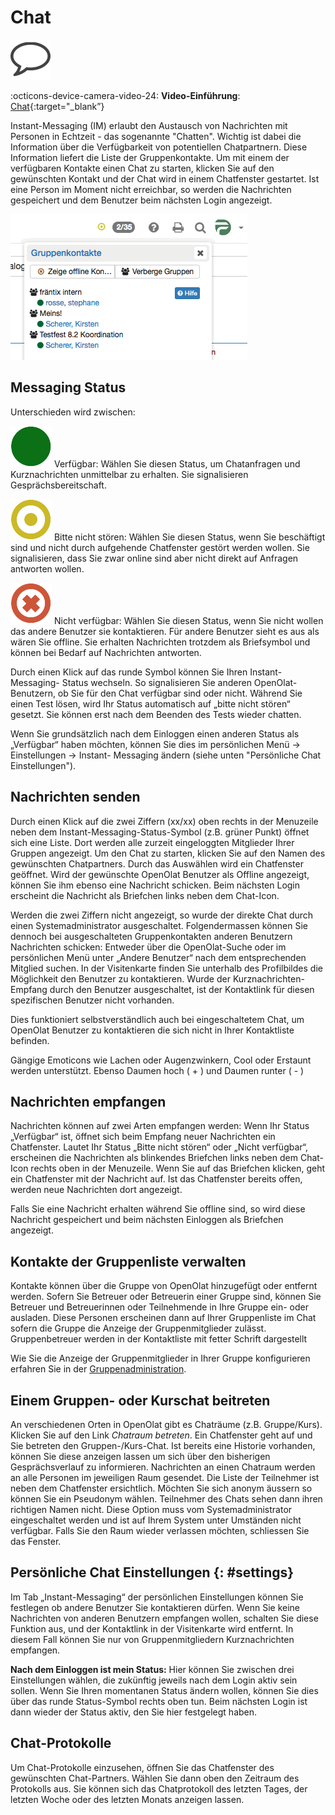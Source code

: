 # Chat

![](assets/chat_icon.png)

:octicons-device-camera-video-24: **Video-Einführung**: [Chat](<https://www.youtube.com/embed/OX44EiWqZTk>){:target="_blank”}

Instant-Messaging (IM) erlaubt den Austausch von Nachrichten mit Personen in Echtzeit - das sogenannte "Chatten". Wichtig ist dabei die Information über die Verfügbarkeit von potentiellen Chatpartnern. Diese Information liefert die
Liste der Gruppenkontakte. Um mit einem der verfügbaren Kontakte einen Chat zu starten, klicken Sie auf den gewünschten Kontakt und der Chat wird in einem Chatfenster gestartet. Ist eine Person im Moment nicht erreichbar, so werden die Nachrichten gespeichert und dem Benutzer beim nächsten Login angezeigt.  
  

![](assets/chat_group-1.gif)

## Messaging Status

Unterschieden wird zwischen:

![](assets/available.png)
Verfügbar: Wählen Sie diesen Status, um Chatanfragen und Kurznachrichten
unmittelbar zu erhalten. Sie signalisieren Gesprächsbereitschaft.

![](assets/nodisturb.png)
Bitte nicht stören: Wählen Sie diesen Status, wenn Sie beschäftigt sind und
nicht durch aufgehende Chatfenster gestört werden wollen. Sie signalisieren,
dass Sie zwar online sind aber nicht direkt auf Anfragen antworten wollen.

![](assets/notavailable.png)
Nicht verfügbar: Wählen Sie diesen Status, wenn Sie nicht wollen das andere Benutzer sie kontaktieren. Für andere Benutzer sieht es aus als wären Sie
offline. Sie erhalten Nachrichten trotzdem als Briefsymbol und können bei
Bedarf auf Nachrichten antworten.

Durch einen Klick auf das runde Symbol können Sie Ihren Instant-Messaging-
Status wechseln. So signalisieren Sie anderen OpenOlat-Benutzern, ob Sie für
den Chat verfügbar sind oder nicht. Während Sie einen Test lösen, wird Ihr
Status automatisch auf „bitte nicht stören“ gesetzt. Sie können erst nach dem
Beenden des Tests wieder chatten.

Wenn Sie grundsätzlich nach dem Einloggen einen anderen Status als „Verfügbar“
haben möchten, können Sie dies im persönlichen Menü → Einstellungen → Instant-
Messaging ändern (siehe unten "Persönliche Chat Einstellungen").

  

## Nachrichten senden

Durch einen Klick auf die zwei Ziffern (xx/xx) oben rechts in der Menuzeile
neben dem Instant-Messaging-Status-Symbol (z.B. grüner Punkt) öffnet sich eine
Liste. Dort werden alle zurzeit eingeloggten Mitglieder Ihrer Gruppen
angezeigt. Um den Chat zu starten, klicken Sie auf den Namen des gewünschten
Chatpartners. Durch das Auswählen wird ein Chatfenster geöffnet. Wird der
gewünschte OpenOlat Benutzer als Offline angezeigt, können Sie ihm ebenso eine
Nachricht schicken. Beim nächsten Login erscheint die Nachricht als Briefchen
links neben dem Chat-Icon.

Werden die zwei Ziffern nicht angezeigt, so wurde der direkte Chat durch einen
Systemadministrator ausgeschaltet. Folgendermassen können Sie dennoch bei
ausgeschalteten Gruppenkontakten anderen Benutzern Nachrichten schicken:
Entweder über die OpenOlat-Suche oder im persönlichen Menü unter „Andere
Benutzer“ nach dem entsprechenden Mitglied suchen. In der Visitenkarte finden
Sie unterhalb des Profilbildes die Möglichkeit den Benutzer zu kontaktieren.
Wurde der Kurznachrichten-Empfang durch den Benutzer ausgeschaltet, ist der
Kontaktlink für diesen spezifischen Benutzer nicht vorhanden.

Dies funktioniert selbstverständlich auch bei eingeschaltetem Chat, um
OpenOlat Benutzer zu kontaktieren die sich nicht in Ihrer Kontaktliste
befinden.

Gängige Emoticons wie Lachen oder Augenzwinkern, Cool oder Erstaunt werden
unterstützt. Ebenso Daumen hoch ( + ) und Daumen runter ( - )

## Nachrichten empfangen

Nachrichten können auf zwei Arten empfangen werden: Wenn Ihr Status
„Verfügbar“ ist, öffnet sich beim Empfang neuer Nachrichten ein Chatfenster.
Lautet Ihr Status „Bitte nicht stören“ oder „Nicht verfügbar“, erscheinen die
Nachrichten als blinkendes Briefchen links neben dem Chat-Icon rechts oben in
der Menuzeile. Wenn Sie auf das Briefchen klicken, geht ein Chatfenster mit
der Nachricht auf. Ist das Chatfenster bereits offen, werden neue Nachrichten
dort angezeigt.

Falls Sie eine Nachricht erhalten während Sie offline sind, so wird diese
Nachricht gespeichert und beim nächsten Einloggen als Briefchen angezeigt.

## Kontakte der Gruppenliste verwalten

Kontakte können über die Gruppe von OpenOlat hinzugefügt oder entfernt werden.
Sofern Sie Betreuer oder Betreuerin einer Gruppe sind, können Sie Betreuer und Betreuerinnen oder Teilnehmende in Ihre Gruppe ein- oder ausladen. Diese Personen erscheinen dann auf Ihrer Gruppenliste im Chat sofern die Gruppe die Anzeige der
Gruppenmitglieder zulässt. Gruppenbetreuer werden in der Kontaktliste mit
fetter Schrift dargestellt

Wie Sie die Anzeige der Gruppenmitglieder in Ihrer Gruppe konfigurieren
erfahren Sie in der
[Gruppenadministration](../groups/Group_Administration.de.md).

## Einem Gruppen- oder Kurschat beitreten

An verschiedenen Orten in OpenOlat gibt es Chaträume (z.B. Gruppe/Kurs).
Klicken Sie auf den Link _Chatraum betreten_. Ein Chatfenster geht auf und Sie
betreten den Gruppen-/Kurs-Chat. Ist bereits eine Historie vorhanden, können
Sie diese anzeigen lassen um sich über den bisherigen Gesprächsverlauf zu
informieren. Nachrichten an einen Chatraum werden an alle Personen im
jeweiligen Raum gesendet. Die Liste der Teilnehmer ist neben dem Chatfenster
ersichtlich. Möchten Sie sich anonym äussern so können Sie ein Pseudonym
wählen. Teilnehmer des Chats sehen dann ihren richtigen Namen nicht. Diese
Option muss vom Systemadministrator eingeschaltet werden und ist auf Ihrem
System unter Umständen nicht verfügbar. Falls Sie den Raum wieder verlassen
möchten, schliessen Sie das Fenster.

## Persönliche Chat Einstellungen {: #settings}

Im Tab „Instant-Messaging“ der persönlichen Einstellungen können Sie festlegen ob andere Benutzer Sie kontaktieren dürfen. Wenn Sie keine Nachrichten von anderen Benutzern
empfangen wollen, schalten Sie diese Funktion aus, und der Kontaktlink in der
Visitenkarte wird entfernt. In diesem Fall können Sie nur von
Gruppenmitgliedern Kurznachrichten empfangen.

 **Nach dem Einloggen ist mein Status:**
Hier können Sie zwischen drei Einstellungen wählen, die zukünftig jeweils nach
dem Login aktiv sein sollen. Wenn Sie Ihren momentanen Status ändern wollen,
können Sie dies über das runde Status-Symbol rechts oben tun. Beim nächsten
Login ist dann wieder der Status aktiv, den Sie hier festgelegt haben.

## Chat-Protokolle

Um Chat-Protokolle einzusehen, öffnen Sie das Chatfenster des gewünschten
Chat-Partners. Wählen Sie dann oben den Zeitraum des Protokolls aus. Sie
können sich das Chatprotokoll des letzten Tages, der letzten Woche oder des letzten Monats anzeigen lassen.

